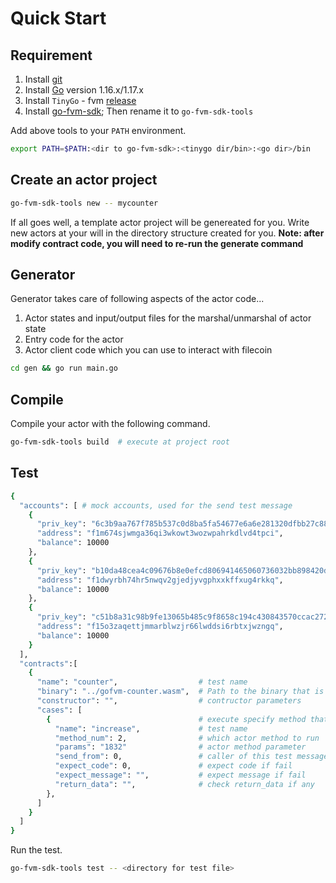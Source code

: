 # Quick Start

## Requirement

1. Install [git](https://github.com/git-guides/install-git) 
2. Install [Go](https://go.dev/doc/install) version 1.16.x/1.17.x
3. Install `TinyGo` - fvm [release](https://github.com/ipfs-force-community/tinygo/tags)
4. Install [go-fvm-sdk](https://github.com/ipfs-force-community/go-fvm-sdk/releases); Then rename it to `go-fvm-sdk-tools`

Add above tools to your ```PATH``` environment.
```bash
export PATH=$PATH:<dir to go-fvm-sdk>:<tinygo dir/bin>:<go dir>/bin
```

## Create an actor project

```sh
go-fvm-sdk-tools new -- mycounter
```

If all goes well, a template actor project will be genereated for you. Write new actors at your will in the directory structure created for you. **Note: after modify contract code, you will need to re-run the generate command**

## Generator

Generator takes care of following aspects of the actor code...

1. Actor states and input/output files for the marshal/unmarshal of actor state
2. Entry code for the actor
3. Actor client code which you can use to interact with filecoin

```sh
cd gen && go run main.go
```

## Compile

Compile your actor with the following command.
```sh
go-fvm-sdk-tools build  # execute at project root
```

## Test

```sh
{
  "accounts": [ # mock accounts, used for the send test message
    {
      "priv_key": "6c3b9aa767f785b537c0d8ba5fa54677e6a6e281320dfbb27c889b8fa460670f",
      "address": "f1m674sjwmga36qi3wkowt3wozwpahrkdlvd4tpci",
      "balance": 10000
    },
    {
      "priv_key": "b10da48cea4c09676b8e0efcd806941465060736032bb898420d0863dca72538",
      "address": "f1dwyrbh74hr5nwqv2gjedjyvgphxxkffxug4rkkq",
      "balance": 10000
    },
    {
      "priv_key": "c51b8a31c98b9fe13065b485c9f8658c194c430843570ccac2720a3b30b47adb",
      "address": "f15o3zaqettjmmarblwzjr66lwddsi6rbtxjwzngq",
      "balance": 10000
    }
  ],
  "contracts":[
    {
      "name": "counter",                  # test name
      "binary": "../gofvm-counter.wasm",  # Path to the binary that is generated during compile step
      "constructor": "",                  # contructor parameters
      "cases": [
        {                                 # execute specify method that defined in actor
          "name": "increase",             # test name
          "method_num": 2,                # which actor method to run
          "params": "1832"                # actor method parameter
          "send_from": 0,                 # caller of this test message
          "expect_code": 0,               # expect code if fail
          "expect_message": "",           # expect message if fail
          "return_data": "",              # check return_data if any
        },
      ]
    }
  ]
}
```

Run the test.
```sh
go-fvm-sdk-tools test -- <directory for test file>
```
